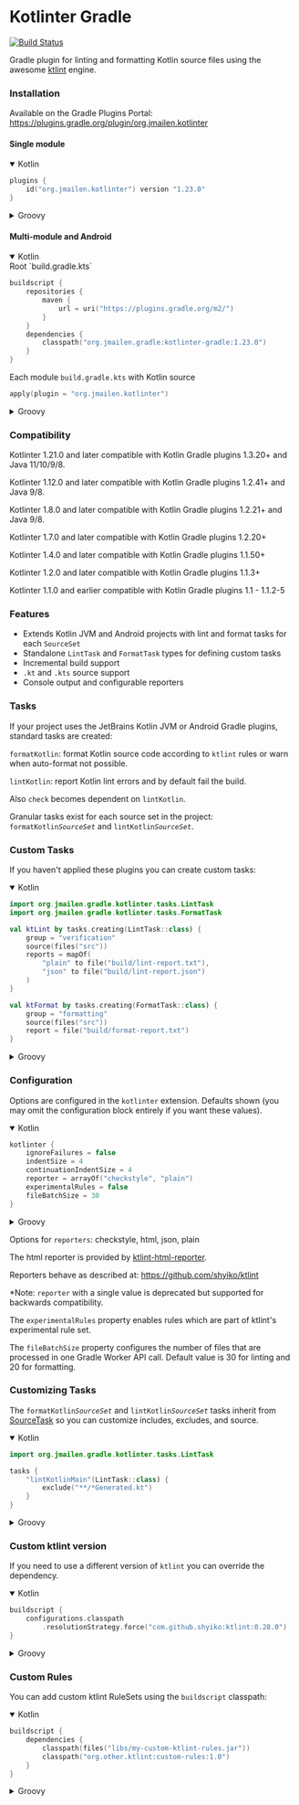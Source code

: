 # Kotlinter Gradle

[![Build Status](https://api.travis-ci.org/jeremymailen/kotlinter-gradle.svg?branch=master)](https://travis-ci.org/jeremymailen/kotlinter-gradle)

Gradle plugin for linting and formatting Kotlin source files using the awesome [ktlint](https://ktlint.github.io) engine.

### Installation

Available on the Gradle Plugins Portal: https://plugins.gradle.org/plugin/org.jmailen.kotlinter

#### Single module

<details open>
<summary>Kotlin</summary>

```kotlin
plugins {
    id("org.jmailen.kotlinter") version "1.23.0"
}
```

</details>

<details>
<summary>Groovy</summary>

```groovy
plugins {
    id "org.jmailen.kotlinter" version "1.23.0"
}
```

</details>

#### Multi-module and Android

<details open>
<summary>Kotlin</summary>
Root `build.gradle.kts`

```kotlin
buildscript {
    repositories {
        maven {
            url = uri("https://plugins.gradle.org/m2/")
        }
    }
    dependencies {
        classpath("org.jmailen.gradle:kotlinter-gradle:1.23.0")
    }
}
```

Each module `build.gradle.kts` with Kotlin source

```kotlin
apply(plugin = "org.jmailen.kotlinter")
```

</details>

<details>
<summary>Groovy</summary>
Root `build.gradle`

```groovy
buildscript {
    repositories {
        maven {
            url "https://plugins.gradle.org/m2/"
        }
    }
    dependencies {
        classpath "org.jmailen.gradle:kotlinter-gradle:1.23.0"
    }
}
```

Each module `build.gradle` with Kotlin source

```groovy
apply plugin: "org.jmailen.kotlinter"
```

</details>

### Compatibility
Kotlinter 1.21.0 and later compatible with Kotlin Gradle plugins 1.3.20+ and Java 11/10/9/8.

Kotlinter 1.12.0 and later compatible with Kotlin Gradle plugins 1.2.41+ and Java 9/8.

Kotlinter 1.8.0 and later compatible with Kotlin Gradle plugins 1.2.21+ and Java 9/8.

Kotlinter 1.7.0 and later compatible with Kotlin Gradle plugins 1.2.20+

Kotlinter 1.4.0 and later compatible with Kotlin Gradle plugins 1.1.50+

Kotlinter 1.2.0 and later compatible with Kotlin Gradle plugins 1.1.3+

Kotlinter 1.1.0 and earlier compatible with Kotlin Gradle plugins 1.1 - 1.1.2-5

### Features
- Extends Kotlin JVM and Android projects with lint and format tasks for each `SourceSet`
- Standalone `LintTask` and `FormatTask` types for defining custom tasks
- Incremental build support
- `.kt` and `.kts` source support
- Console output and configurable reporters

### Tasks

If your project uses the JetBrains Kotlin JVM or Android Gradle plugins, standard tasks are created:

`formatKotlin`: format Kotlin source code according to `ktlint` rules or warn when auto-format not possible.

`lintKotlin`: report Kotlin lint errors and by default fail the build.

Also `check` becomes dependent on `lintKotlin`.

Granular tasks exist for each source set in the project: `formatKotlin`*`SourceSet`* and `lintKotlin`*`SourceSet`*.

### Custom Tasks

If you haven't applied these plugins you can create custom tasks:

<details open>
<summary>Kotlin</summary>

```kotlin
import org.jmailen.gradle.kotlinter.tasks.LintTask
import org.jmailen.gradle.kotlinter.tasks.FormatTask

val ktLint by tasks.creating(LintTask::class) {
    group = "verification"
    source(files("src"))
    reports = mapOf(
        "plain" to file("build/lint-report.txt"),
        "json" to file("build/lint-report.json")
    )
}

val ktFormat by tasks.creating(FormatTask::class) {
    group = "formatting"
    source(files("src"))
    report = file("build/format-report.txt")
}
```

</details>

<details>
<summary>Groovy</summary>

```groovy
import org.jmailen.gradle.kotlinter.tasks.LintTask
import org.jmailen.gradle.kotlinter.tasks.FormatTask

task ktLint(type: LintTask, group: 'verification') {
    source files('src')
    reports = [
            'plain': file('build/lint-report.txt'),
            'json': file('build/lint-report.json')
    ]
}

task ktFormat(type: FormatTask, group: 'formatting') {
    source files('src')
    report = file('build/format-report.txt')
}
```

</details>

### Configuration
Options are configured in the `kotlinter` extension. Defaults shown (you may omit the configuration block entirely if you want these values).

<details open>
<summary>Kotlin</summary>

```kotlin
kotlinter {
    ignoreFailures = false
    indentSize = 4
    continuationIndentSize = 4
    reporter = arrayOf("checkstyle", "plain")
    experimentalRules = false
    fileBatchSize = 30
}
```

</details>

<details>
<summary>Groovy</summary>

```groovy
kotlinter {
    ignoreFailures = false
    indentSize = 4
    continuationIndentSize = 4
    reporters = ['checkstyle', 'plain']
    experimentalRules = false
    fileBatchSize = 30
}
```

</details>

Options for `reporters`: checkstyle, html, json, plain

The html reporter is provided by [ktlint-html-reporter](https://github.com/mcassiano/ktlint-html-reporter).

Reporters behave as described at: https://github.com/shyiko/ktlint

*Note: `reporter` with a single value is deprecated but supported for backwards compatibility.

The `experimentalRules` property enables rules which are part of ktlint's experimental rule set.

The `fileBatchSize` property configures the number of files that are processed in one Gradle Worker API call.
Default value is 30 for linting and 20 for formatting.

### Customizing Tasks

The `formatKotlin`*`SourceSet`* and `lintKotlin`*`SourceSet`* tasks inherit from [SourceTask](https://docs.gradle.org/current/dsl/org.gradle.api.tasks.SourceTask.html)
so you can customize includes, excludes, and source.

<details open>
<summary>Kotlin</summary>

```kotlin
import org.jmailen.gradle.kotlinter.tasks.LintTask

tasks {
    "lintKotlinMain"(LintTask::class) {
        exclude("**/*Generated.kt")
    }
}
```

</details>

<details>
<summary>Groovy</summary>

```groovy
lintKotlinMain {
    exclude '**/*Generated.kt'
}
```

</details>

### Custom ktlint version

If you need to use a different version of `ktlint` you can override the dependency.

<details open>
<summary>Kotlin</summary>

```kotlin
buildscript {
    configurations.classpath
        .resolutionStrategy.force("com.github.shyiko:ktlint:0.28.0")
}
```

</details>

<details>
<summary>Groovy</summary>

```groovy
buildscript {
    configurations.classpath {
        resolutionStrategy { force 'com.github.shyiko:ktlint:0.28.0' }
    }
}
```

</details>

### Custom Rules

You can add custom ktlint RuleSets using the `buildscript` classpath:

<details open>
<summary>Kotlin</summary>

```kotlin
buildscript {
    dependencies {
        classpath(files("libs/my-custom-ktlint-rules.jar"))
        classpath("org.other.ktlint:custom-rules:1.0")
    }
}
```

</details>

<details>
<summary>Groovy</summary>

```groovy
buildscript {
    dependencies {
        classpath files('libs/my-custom-ktlint-rules.jar')
        classpath 'org.other.ktlint:custom-rules:1.0'
    }
}
```

</details>
